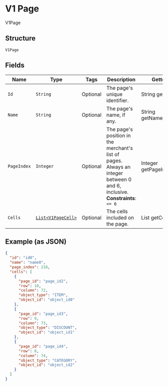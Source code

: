 
# V1 Page

V1Page

## Structure

`V1Page`

## Fields

| Name | Type | Tags | Description | Getter |
|  --- | --- | --- | --- | --- |
| `Id` | `String` | Optional | The page's unique identifier. | String getId() |
| `Name` | `String` | Optional | The page's name, if any. | String getName() |
| `PageIndex` | `Integer` | Optional | The page's position in the merchant's list of pages. Always an integer between 0 and 6, inclusive.<br>**Constraints**: `<= 6` | Integer getPageIndex() |
| `Cells` | [`List<V1PageCell>`](/doc/models/v1-page-cell.md) | Optional | The cells included on the page. | List<V1PageCell> getCells() |

## Example (as JSON)

```json
{
  "id": "id0",
  "name": "name0",
  "page_index": 216,
  "cells": [
    {
      "page_id": "page_id2",
      "row": 10,
      "column": 72,
      "object_type": "ITEM",
      "object_id": "object_id0"
    },
    {
      "page_id": "page_id3",
      "row": 9,
      "column": 73,
      "object_type": "DISCOUNT",
      "object_id": "object_id1"
    },
    {
      "page_id": "page_id4",
      "row": 8,
      "column": 74,
      "object_type": "CATEGORY",
      "object_id": "object_id2"
    }
  ]
}
```

